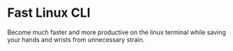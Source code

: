 # Fast Linux CLI

Become much faster and more productive on the linux terminal while saving your hands and wrists from unnecessary strain.


